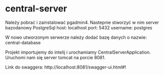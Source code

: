 # central-server

Należy pobrać i zainstalować pgadmin4. Nastepnie stworzyć w nim server bazodanowy PostgreSql
host: localhost
port: 5432
username: postgres

W nowo utworzonym serwerze należy dodać bazę danych o nazwie: central-database

Projekt importujemy do intelij i urochamiamy CentralServerApplication. Uruchomi nam się server tomcat na porcie 8081.

Link do swaggera:
http://localhost:8081/swagger-ui.html#!
